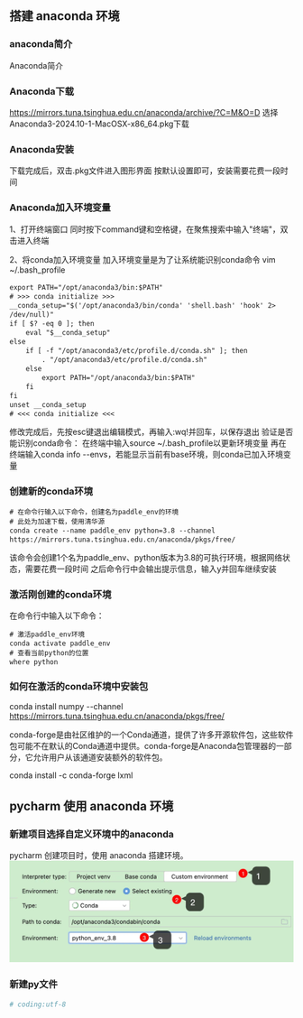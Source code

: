 
## 搭建 anaconda 环境

### anaconda简介
Anaconda简介


### Anaconda下载
https://mirrors.tuna.tsinghua.edu.cn/anaconda/archive/?C=M&O=D
选择Anaconda3-2024.10-1-MacOSX-x86_64.pkg下载

### Anaconda安装
下载完成后，双击.pkg文件进入图形界面
按默认设置即可，安装需要花费一段时间

### Anaconda加入环境变量
1、打开终端窗口
同时按下command键和空格键，在聚焦搜索中输入"终端"，双击进入终端

2、将conda加入环境变量
加入环境变量是为了让系统能识别conda命令
vim ~/.bash_profile
```shell
export PATH="/opt/anaconda3/bin:$PATH"
# >>> conda initialize >>>
__conda_setup="$('/opt/anaconda3/bin/conda' 'shell.bash' 'hook' 2> /dev/null)"
if [ $? -eq 0 ]; then
    eval "$__conda_setup"
else
    if [ -f "/opt/anaconda3/etc/profile.d/conda.sh" ]; then
        . "/opt/anaconda3/etc/profile.d/conda.sh"
    else
        export PATH="/opt/anaconda3/bin:$PATH"
    fi
fi
unset __conda_setup
# <<< conda initialize <<<
```
修改完成后，先按esc键退出编辑模式，再输入:wq!并回车，以保存退出
验证是否能识别conda命令：
在终端中输入source ~/.bash_profile以更新环境变量
再在终端输入conda info --envs，若能显示当前有base环境，则conda已加入环境变量

### 创建新的conda环境
```shell
# 在命令行输入以下命令，创建名为paddle_env的环境
# 此处为加速下载，使用清华源
conda create --name paddle_env python=3.8 --channel https://mirrors.tuna.tsinghua.edu.cn/anaconda/pkgs/free/
```
该命令会创建1个名为paddle_env、python版本为3.8的可执行环境，根据网络状态，需要花费一段时间
之后命令行中会输出提示信息，输入y并回车继续安装

### 激活刚创建的conda环境
在命令行中输入以下命令：
```shell
# 激活paddle_env环境
conda activate paddle_env 
# 查看当前python的位置
where python
```

### 如何在激活的conda环境中安装包
conda install numpy --channel https://mirrors.tuna.tsinghua.edu.cn/anaconda/pkgs/free/

‌conda-forge是由社区维护的一个Conda通道，提供了许多开源软件包，这些软件包可能不在默认的Conda通道中提供‌。conda-forge是Anaconda包管理器的一部分，它允许用户从该通道安装额外的软件包。‌

conda install -c conda-forge lxml


## pycharm 使用 anaconda 环境
### 新建项目选择自定义环境中的anaconda
pycharm 创建项目时，使用 anaconda 搭建环境。
![alt text](image.png)

### 新建py文件
```python
# coding:utf-8

```